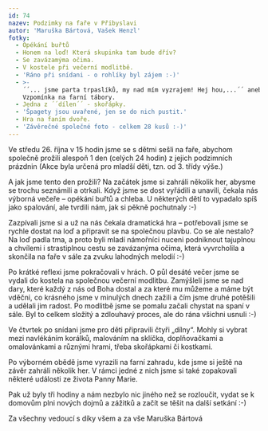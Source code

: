 ```yaml
---
id: 74
nazev: Podzimky na faře v Přibyslavi
autor: 'Maruška Bártová, Vašek Henzl'
fotky:
  - Opékání buřtů
  - Honem na loď! Která skupinka tam bude dřív?
  - Se zavázamýma očima.
  - V kostele při večerní modlitbě.
  - 'Ráno při snídani - o rohlíky byl zájem :-)'
  - >-
    ´´... jsme parta trpaslíků, my nad mím vyzrajem! Hej hou,...´´ aneb
    Vzpomínka na farní tábory.
  - Jedna z ´´dílen´´ - skořápky.
  - 'Špagety jsou uvařené, jen se do nich pustit.'
  - Hra na faním dvoře.
  - 'Závěrečné společné foto - celkem 28 kusů :-)'
---
```

Ve středu 26. října v 15 hodin jsme se s dětmi sešli na faře, abychom společně prožili alespoň 1 den (celých 24 hodin) z jejich podzimních prázdnin (Akce byla určená pro mladší děti, tzn. od 3. třídy výše.)<p>
A jak jsme tento den prožili? Na začátek jsme si zahráli několik her, abysme se trochu seznámili a otrkali. Když jsme se dost vyřádili a unavili, čekala nás výborná večeře – opékání buřtů a chleba. U některých dětí to vypadalo spíš jako spalování, ale tvrdili nám, jak si pěkně pochutnaly :-) <p>
Zazpívali jsme si a už na nás čekala dramatická hra – potřebovali jsme se rychle dostat na loď a připravit se na společnou plavbu. Co se ale nestalo? Na loď padla tma, a proto byli mladí námořníci nuceni podniknout tajuplnou a chvílemi i strastiplnou cestu se zavázanýma očima, která vyvrcholila a skončila na faře v sále za zvuku lahodných melodií :-)<p>
Po krátké reflexi jsme pokračovali v hrách. O půl desáté večer jsme se vydali do kostela na společnou večerní modlitbu. Zamýšleli jsme se nad dary, které každý z nás od Boha dostal a za které mu můžeme a máme být vděčni, co krásného jsme v minulých dnech zažili a čím jsme druhé potěšili a udělali jim radost. Po modlitbě jsme se pomalu začali chystat na spaní v sále. Byl to celkem složitý a zdlouhavý proces, ale do rána všichni usnuli :-)<p>
Ve čtvrtek po snídani jsme pro děti připravili čtyři „dílny“. Mohly si vybrat mezi navlékáním korálků, malováním na sklíčka, doplňovačkami a omalovánkami a různými hrami, třeba skořápkami či kostkami.<p>
Po výborném obědě jsme vyrazili na farní zahradu, kde jsme si ještě na závěr zahráli několik her. V rámci jedné z nich jsme si také zopakovali některé události ze života Panny Marie.<p>
Pak už byly tři hodiny a nám nezbylo nic jiného než se rozloučit, vydat se k domovům plni nových dojmů a zážitků a začít se těšit na další setkání :-)<p>
Za všechny vedoucí s díky všem a za vše Maruška Bártová<p>
<p>

